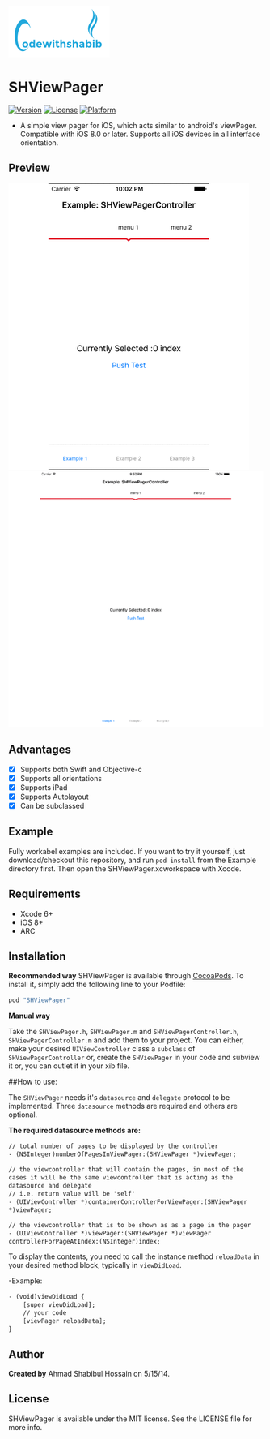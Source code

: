 ![SHViewPager](Images/codewithshabib.png)

# SHViewPager

[![Version](https://img.shields.io/cocoapods/v/SHViewPager.svg?style=flat)](http://cocoapods.org/pods/SHViewPager)
[![License](https://img.shields.io/cocoapods/l/SHViewPager.svg?style=flat)](http://cocoapods.org/pods/SHViewPager)
[![Platform](https://img.shields.io/cocoapods/p/SHViewPager.svg?style=flat)](http://cocoapods.org/pods/SHViewPager)

- A simple view pager for iOS, which acts similar to android's viewPager. Compatible with iOS 8.0 or later. Supports all iOS devices in all interface orientation.

## Preview

[![iPhone screen](Images/SHViewPager_iphoneScreens.gif)](Images/SHViewPager_iphoneScreens.gif)
[![iPad screen](Images/SHViewPager_ipadScreens.gif)](Images/SHViewPager_ipadScreens.gif)

## Advantages

 * [x] Supports both Swift and Objective-c
 * [x] Supports all orientations
 * [x] Supports iPad
 * [x] Supports Autolayout
 * [x] Can be subclassed

## Example

Fully workabel examples are included. If you want to try it yourself, just download/checkout this repository, and run `pod install` from the Example directory first. Then open the SHViewPager.xcworkspace with Xcode.

## Requirements
* Xcode 6+
* iOS 8+
* ARC

## Installation

**Recommended way**
SHViewPager is available through [CocoaPods](http://cocoapods.org). To install
it, simply add the following line to your Podfile:

```ruby
pod "SHViewPager"
```

**Manual way**

Take the `SHViewPager.h`, `SHViewPager.m` and `SHViewPagerController.h`, `SHViewPagerController.m` and add them to your project.
You can either, make your desired `UIViewController` class a `subclass` of `SHViewPagerController` or, create the `SHViewPager` in your code and subview it or, you can outlet it in your xib file.

##How to use:

The `SHViewPager` needs it's `datasource` and `delegate` protocol to be implemented.
Three `datasource` methods are required and others are optional.

**The required datasource methods are:**
```objc
// total number of pages to be displayed by the controller
- (NSInteger)numberOfPagesInViewPager:(SHViewPager *)viewPager;
```
```objc
// the viewcontroller that will contain the pages, in most of the cases it will be the same viewcontroller that is acting as the datasource and delegate
// i.e. return value will be 'self'
- (UIViewController *)containerControllerForViewPager:(SHViewPager *)viewPager;
```
```objc
// the viewcontroller that is to be shown as as a page in the pager
- (UIViewController *)viewPager:(SHViewPager *)viewPager controllerForPageAtIndex:(NSInteger)index;
````

To display the contents, you need to call the instance method `reloadData` in your desired method block, typically in `viewDidLoad`.

-Example:

```objc
- (void)viewDidLoad {
    [super viewDidLoad];
    // your code
    [viewPager reloadData];
}
```

## Author

**Created by** Ahmad Shabibul Hossain on 5/15/14.

## License

SHViewPager is available under the MIT license. See the LICENSE file for more info.
